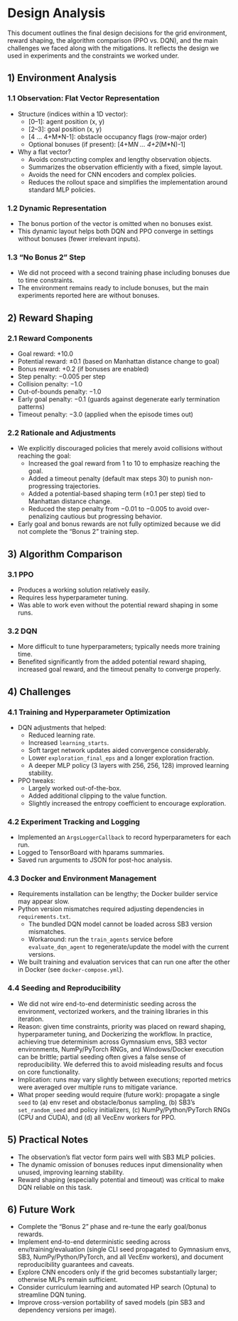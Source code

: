 # Design Analysis

This document outlines the final design decisions for the grid environment, reward shaping, the algorithm comparison (PPO vs. DQN), and the main challenges we faced along with the mitigations. It reflects the design we used in experiments and the constraints we worked under.

## 1) Environment Analysis

### 1.1 Observation: Flat Vector Representation
- Structure (indices within a 1D vector):
  - [0–1]: agent position (x, y)
  - [2–3]: goal position (x, y)
  - [4 … 4+M*N-1]: obstacle occupancy flags (row-major order)
  - Optional bonuses (if present): [4+M*N … 4+2*(M*N)-1]
- Why a flat vector?
  - Avoids constructing complex and lengthy observation objects.
  - Summarizes the observation efficiently with a fixed, simple layout.
  - Avoids the need for CNN encoders and complex policies.
  - Reduces the rollout space and simplifies the implementation around standard MLP policies.

### 1.2 Dynamic Representation
- The bonus portion of the vector is omitted when no bonuses exist.
- This dynamic layout helps both DQN and PPO converge in settings without bonuses (fewer irrelevant inputs).

### 1.3 “No Bonus 2” Step
- We did not proceed with a second training phase including bonuses due to time constraints.
- The environment remains ready to include bonuses, but the main experiments reported here are without bonuses.

## 2) Reward Shaping

### 2.1 Reward Components
- Goal reward: +10.0
- Potential reward: ±0.1 (based on Manhattan distance change to goal)
- Bonus reward: +0.2 (if bonuses are enabled)
- Step penalty: −0.005 per step
- Collision penalty: −1.0
- Out-of-bounds penalty: −1.0
- Early goal penalty: −0.1 (guards against degenerate early termination patterns)
- Timeout penalty: −3.0 (applied when the episode times out)

### 2.2 Rationale and Adjustments
- We explicitly discouraged policies that merely avoid collisions without reaching the goal:
  - Increased the goal reward from 1 to 10 to emphasize reaching the goal.
  - Added a timeout penalty (default max steps 30) to punish non-progressing trajectories.
  - Added a potential-based shaping term (±0.1 per step) tied to Manhattan distance change.
  - Reduced the step penalty from −0.01 to −0.005 to avoid over-penalizing cautious but progressing behavior.
- Early goal and bonus rewards are not fully optimized because we did not complete the “Bonus 2” training step.

## 3) Algorithm Comparison

### 3.1 PPO
- Produces a working solution relatively easily.
- Requires less hyperparameter tuning.
- Was able to work even without the potential reward shaping in some runs.

### 3.2 DQN
- More difficult to tune hyperparameters; typically needs more training time.
- Benefited significantly from the added potential reward shaping, increased goal reward, and the timeout penalty to converge properly.

## 4) Challenges

### 4.1 Training and Hyperparameter Optimization
- DQN adjustments that helped:
  - Reduced learning rate.
  - Increased `learning_starts`.
  - Soft target network updates aided convergence considerably.
  - Lower `exploration_final_eps` and a longer exploration fraction.
  - A deeper MLP policy (3 layers with 256, 256, 128) improved learning stability.
- PPO tweaks:
  - Largely worked out-of-the-box.
  - Added additional clipping to the value function.
  - Slightly increased the entropy coefficient to encourage exploration.

### 4.2 Experiment Tracking and Logging
- Implemented an `ArgsLoggerCallback` to record hyperparameters for each run.
- Logged to TensorBoard with hparams summaries.
- Saved run arguments to JSON for post-hoc analysis.

### 4.3 Docker and Environment Management
- Requirements installation can be lengthy; the Docker builder service may appear slow.
- Python version mismatches required adjusting dependencies in `requirements.txt`.
  - The bundled DQN model cannot be loaded across SB3 version mismatches.
  - Workaround: run the `train_agents` service before `evaluate_dqn_agent` to regenerate/update the model with the current versions.
- We built training and evaluation services that can run one after the other in Docker (see `docker-compose.yml`).

### 4.4 Seeding and Reproducibility
- We did not wire end-to-end deterministic seeding across the environment, vectorized workers, and the training libraries in this iteration.
- Reason: given time constraints, priority was placed on reward shaping, hyperparameter tuning, and Dockerizing the workflow. In practice, achieving true determinism across Gymnasium envs, SB3 vector environments, NumPy/PyTorch RNGs, and Windows/Docker execution can be brittle; partial seeding often gives a false sense of reproducibility. We deferred this to avoid misleading results and focus on core functionality.
- Implication: runs may vary slightly between executions; reported metrics were averaged over multiple runs to mitigate variance.
- What proper seeding would require (future work): propagate a single `seed` to (a) env reset and obstacle/bonus sampling, (b) SB3’s `set_random_seed` and policy initializers, (c) NumPy/Python/PyTorch RNGs (CPU and CUDA), and (d) all VecEnv workers for PPO.

## 5) Practical Notes
- The observation’s flat vector form pairs well with SB3 MLP policies.
- The dynamic omission of bonuses reduces input dimensionality when unused, improving learning stability.
- Reward shaping (especially potential and timeout) was critical to make DQN reliable on this task.

## 6) Future Work
- Complete the “Bonus 2” phase and re-tune the early goal/bonus rewards.
- Implement end-to-end deterministic seeding across env/training/evaluation (single CLI seed propagated to Gymnasium envs, SB3, NumPy/Python/PyTorch, and all VecEnv workers), and document reproducibility guarantees and caveats.
- Explore CNN encoders only if the grid becomes substantially larger; otherwise MLPs remain sufficient.
- Consider curriculum learning and automated HP search (Optuna) to streamline DQN tuning.
- Improve cross-version portability of saved models (pin SB3 and dependency versions per image).
